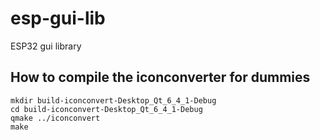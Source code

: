 # esp-gui-lib
ESP32 gui library

## How to compile the iconconverter for dummies
```
mkdir build-iconconvert-Desktop_Qt_6_4_1-Debug
cd build-iconconvert-Desktop_Qt_6_4_1-Debug
qmake ../iconconvert
make
```
